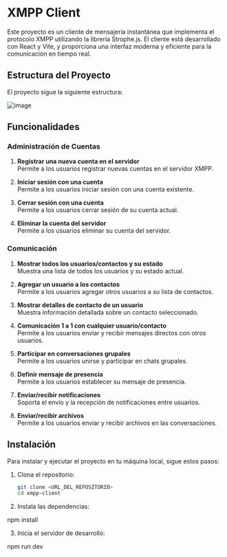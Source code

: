 # XMPP Client

Este proyecto es un cliente de mensajería instantánea que implementa el protocolo XMPP utilizando la librería Strophe.js. El cliente está desarrollado con React y Vite, y proporciona una interfaz moderna y eficiente para la comunicación en tiempo real.

## Estructura del Proyecto

El proyecto sigue la siguiente estructura:

![image](https://github.com/user-attachments/assets/07431b54-3385-49d6-b47d-22c1de0e382a)


## Funcionalidades

### Administración de Cuentas

1. **Registrar una nueva cuenta en el servidor**  
   Permite a los usuarios registrar nuevas cuentas en el servidor XMPP.

2. **Iniciar sesión con una cuenta**  
   Permite a los usuarios iniciar sesión con una cuenta existente.

3. **Cerrar sesión con una cuenta**  
   Permite a los usuarios cerrar sesión de su cuenta actual.

4. **Eliminar la cuenta del servidor**  
   Permite a los usuarios eliminar su cuenta del servidor.

### Comunicación

1. **Mostrar todos los usuarios/contactos y su estado**  
   Muestra una lista de todos los usuarios y su estado actual.

2. **Agregar un usuario a los contactos**  
   Permite a los usuarios agregar otros usuarios a su lista de contactos.

3. **Mostrar detalles de contacto de un usuario**  
   Muestra información detallada sobre un contacto seleccionado.

4. **Comunicación 1 a 1 con cualquier usuario/contacto**  
   Permite a los usuarios enviar y recibir mensajes directos con otros usuarios.

5. **Participar en conversaciones grupales**  
   Permite a los usuarios unirse y participar en chats grupales.

6. **Definir mensaje de presencia**  
   Permite a los usuarios establecer su mensaje de presencia.

7. **Enviar/recibir notificaciones**  
   Soporta el envío y la recepción de notificaciones entre usuarios.

8. **Enviar/recibir archivos**  
   Permite a los usuarios enviar y recibir archivos en las conversaciones.

## Instalación

Para instalar y ejecutar el proyecto en tu máquina local, sigue estos pasos:

1. Clona el repositorio:

   ```bash
   git clone <URL_DEL_REPOSITORIO>
   cd xmpp-client

2. Instala las dependencias:

npm install

3. Inicia el servidor de desarrollo:

npm run dev
